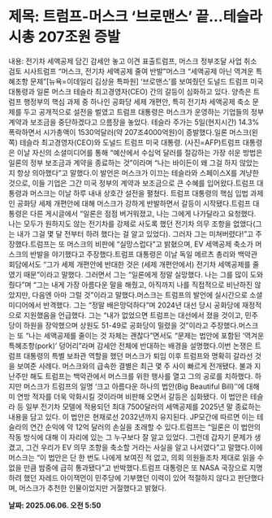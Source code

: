 # **제목: 트럼프-머스크 ‘브로맨스’ 끝…테슬라 시총 207조원 증발**

  내용: 전기차 세액공제 담긴 감세안 놓고 이견 표출트럼프, 머스크 정부조달 사업 취소 검토 시사트럼프 “머스크, 전기차 세액공제 줄여 반발”머스크 “세액공제 아닌 역겨운 특혜조항 문제”[뉴욕=이데일리 김상윤 특파원] ‘브로맨스’를 보여줬던 도널드 트럼프 미국 대통령과 일론 머스크 테슬라 최고경영자(CEO) 간의 갈등이 심화하고 있다. 양측은 트럼프 행정부의 핵심 과제 중 하나인 공화당 세제 개편안, 특히 전기차 세액공제 축소 문제를 두고 공개적으로 설전을 벌였고 트럼프 대통령은 머스크가 운영하는 기업들의 정부 계약과 보조금을 중단하겠다고 으름장을 놓았다. 테슬라 주가는 5일(현지시간) 14.3% 폭락하면서 시가총액이 1530억달러(약 207조4000억원)이 증발했다.일론 머스크(왼쪽) 테슬라 최고경영자(CEO)와 도널드 트럼프 미국 대통령. (사진=AFP)트럼프 대통령은 이날 자신의 소셜미디어를 통해 “예산에서 수십억 달러를 절감하는 가장 쉬운 방법은 일론의 정부 보조금과 계약을 종료하는 것”이라며 “나는 바이든이 왜 그걸 하지 않았는지 항상 의아했다”고 말했다.이 발언은 머스크가 이끄는 테슬라와 스페이스X를 겨냥한 것으로, 이들 기업은 그간  미국 정부의 계약과 보조금으로 큰 수혜를 입어왔다.트럼프 대통령과 머스크는 이날 하루 내내 상호간 설전을 펼쳤다. 트럼프 대통령의 핵심 입법 과제인 공화당 세제 개편안에 대해 머스크가 강하게 반발하면서 갈등이 시작됐다.트럼프 대통령은 다른 게시글에서 “일론은 점점 버거워졌고, 나는 그에게 나가달라고 요청했다. 나는 모두가 원하지도 않는 전기차를 강제로 사도록 했던 전기차 의무 조항을 없앴다(그는 내가 그걸 몇 달 전부터 하려 했다는 걸 알고 있었다). 그러자 그는 미쳐버렸다!”고 주장했다.트럼프는 또 머스크의 비판에 “실망스럽다”고 밝혔으며, EV 세액공제 축소가 머스크의 반발을 야기했다고 주장했다.트럼프 대통령은 이날 독일 메르츠 총리와 백악관 회담에서도 “그가 세제 개편안에 반대한 것은 (세제 개편안에서) 전기차 세액공제를 줄였기 때문”이라고 말했다. 그러면서 그는 “일론에게 정말 실망했다. 나는 그를 많이 도와줬다”며 “그는 내게 가장 아름다운 말을 해줬고, 아직까지 나를 직접적으로 비난하진 않았지만, 다음엔 아마 그럴 것”이라고 말했다.머스크는 트럼프의 발언에 실시간으로 소셜미디어에서 반격했다. 그는 “정말 배은망덕하다”며 2024년 대선 당시 공화당에 재정적으로 지원했음을 언급했다. 그는 “내가 없었으면 트럼프는 대선에서 졌을 것이고, 민주당이 하원을 장악했으며 상원도 51-49로 공화당이 밀렸을 것”이라고 주장했다.머스크는 또 “나는 세액공제를 줄이는 것 자체는 괜찮다”면서도 “문제는 법안에 포함된 ‘역겨운 특혜조항(pork)’ 덩어리”라며 감세안 전체에 반대하는 배경을 설명했다.이번 논쟁은 트럼프 대통령의 특별 보좌관 역할을 했던 머스크가 퇴임 이후 트럼프와 명확히 갈라선 것을 보여준 사례다. 머스크와의 급속한 결별은 최근 몇 주 사이 빠르게 전개됐다. 불과 지난주만 해도 트럼프는 백악관에서 머스크를 위한 행사를 열고 그의 공로를 치하했다. 하지만 머스크가 트럼프의 일명 ‘크고 아름다운 하나의 법안(Big Beautiful Bill)’’에 대해 미 연방 적자를 더욱 악화시킬 것이라며 비판해 오면서 갈등은 심화됐다. 이 법안은 테슬라 등 일부 전기차 모델에 적용되던 최대 7500달러의 세액공제를 2025년 말 종료하는 내용을 담고 있다. 이 법안은 현재로선 2032년까지 유지된다. JP모간에 따르면 이는 테슬라의 연간 순익에 약 12억 달러의 손실을 초래할 수 있다.트럼프는 “일론은 이 법안의 작동 방식에 대해 이 자리에 있는 그 누구보다 잘 알고 있었다. 그런데 갑자기 문제가 생겼고, 그건 우리가 EV 의무 조항을 축소할 거라는 사실을 알고 나서였다”고 말했다.이에 머스크는 “이 법안은 단 한 번도 나에게 보여진 적 없고, 의회 의원들조차 제대로 읽을 수 없을 만큼 밤중에 급히 통과됐다”고 반박했다.트럼프 대통령은 또 NASA 국장으로 지명하려 했던 자레드 아이잭먼이 민주당에 기부했던 이력이 있어 적절하지 않다고 판단했다며, 머스크가 추천한 인물이었지만 거절했다고 밝혔다.

  **날짜: 2025.06.06. 오전 5:50**